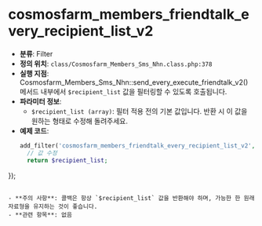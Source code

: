 # cosmosfarm_members_friendtalk_every_recipient_list_v2

- **분류**: Filter
- **정의 위치**: `class/Cosmosfarm_Members_Sms_Nhn.class.php:378`
- **실행 지점**: Cosmosfarm_Members_Sms_Nhn::send_every_execute_friendtalk_v2() 메서드 내부에서 `$recipient_list` 값을 필터링할 수 있도록 호출됩니다.
- **파라미터 정보**:
  - `$recipient_list (array)`: 필터 적용 전의 기본 값입니다. 반환 시 이 값을 원하는 형태로 수정해 돌려주세요.
- **예제 코드**:
  ```php
  add_filter('cosmosfarm_members_friendtalk_every_recipient_list_v2', function($recipient_list) {
    // 값 수정
    return $recipient_list;
});
  ```

- **주의 사항**: 콜백은 항상 `$recipient_list` 값을 반환해야 하며, 가능한 한 원래 자료형을 유지하는 것이 좋습니다.
- **관련 항목**: 없음
